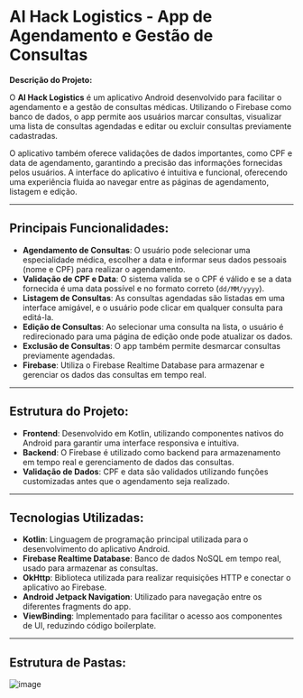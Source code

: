 # AI Hack Logistics - App de Agendamento e Gestão de Consultas

**Descrição do Projeto:**

O **AI Hack Logistics** é um aplicativo Android desenvolvido para facilitar o agendamento e a gestão de consultas médicas. Utilizando o Firebase como banco de dados, o app permite aos usuários marcar consultas, visualizar uma lista de consultas agendadas e editar ou excluir consultas previamente cadastradas.

O aplicativo também oferece validações de dados importantes, como CPF e data de agendamento, garantindo a precisão das informações fornecidas pelos usuários. A interface do aplicativo é intuitiva e funcional, oferecendo uma experiência fluida ao navegar entre as páginas de agendamento, listagem e edição.

---

## Principais Funcionalidades:

- **Agendamento de Consultas**: O usuário pode selecionar uma especialidade médica, escolher a data e informar seus dados pessoais (nome e CPF) para realizar o agendamento.
- **Validação de CPF e Data**: O sistema valida se o CPF é válido e se a data fornecida é uma data possível e no formato correto (`dd/MM/yyyy`).
- **Listagem de Consultas**: As consultas agendadas são listadas em uma interface amigável, e o usuário pode clicar em qualquer consulta para editá-la.
- **Edição de Consultas**: Ao selecionar uma consulta na lista, o usuário é redirecionado para uma página de edição onde pode atualizar os dados.
- **Exclusão de Consultas**: O app também permite desmarcar consultas previamente agendadas.
- **Firebase**: Utiliza o Firebase Realtime Database para armazenar e gerenciar os dados das consultas em tempo real.

---

## Estrutura do Projeto:

- **Frontend**: Desenvolvido em Kotlin, utilizando componentes nativos do Android para garantir uma interface responsiva e intuitiva.
- **Backend**: O Firebase é utilizado como backend para armazenamento em tempo real e gerenciamento de dados das consultas.
- **Validação de Dados**: CPF e data são validados utilizando funções customizadas antes que o agendamento seja realizado.

---

## Tecnologias Utilizadas:

- **Kotlin**: Linguagem de programação principal utilizada para o desenvolvimento do aplicativo Android.
- **Firebase Realtime Database**: Banco de dados NoSQL em tempo real, usado para armazenar as consultas.
- **OkHttp**: Biblioteca utilizada para realizar requisições HTTP e conectar o aplicativo ao Firebase.
- **Android Jetpack Navigation**: Utilizado para navegação entre os diferentes fragments do app.
- **ViewBinding**: Implementado para facilitar o acesso aos componentes de UI, reduzindo código boilerplate.

---

## Estrutura de Pastas:

![image](https://github.com/user-attachments/assets/6a6ebdf8-6e77-465b-9758-840e9c3c02bb)
